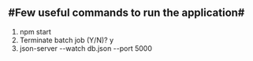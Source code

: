 #Few useful commands to run the application#
---------------------------------------------

1. npm start
2. Terminate batch job (Y/N)? y
3. json-server --watch db.json --port 5000
